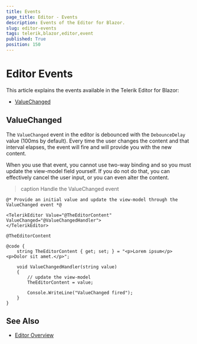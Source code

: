 ```yaml
---
title: Events
page_title: Editor - Events
description: Events of the Editor for Blazor.
slug: editor-events
tags: telerik,blazor,editor,event
published: True
position: 150
---
```


# Editor Events

This article explains the events available in the Telerik Editor for Blazor:

* [ValueChanged](#valuechanged)

## ValueChanged

The `ValueChanged` event in the editor is debounced with the `DebounceDelay` value (100ms by default). Every time the user changes the content and that interval elapses, the event will fire and will provide you with the new content.

When you use that event, you cannot use two-way binding and so you must update the view-model field yourself. If you do not do that, you can effectively cancel the user input, or you can even alter the content.

>caption Handle the ValueChanged event

````RAZOR
@* Provide an initial value and update the view-model through the ValueChanged event *@

<TelerikEditor Value="@TheEditorContent" ValueChanged="@ValueChangedHandler">
</TelerikEditor>

@TheEditorContent

@code {
    string TheEditorContent { get; set; } = "<p>Lorem ipsum</p><p>Dolor sit amet.</p>";

    void ValueChangedHandler(string value)
    {
        // update the view-model
        TheEditorContent = value;

        Console.WriteLine("ValueChanged fired");
    }
}
````


## See Also

  * [Editor Overview](slug://editor-overview)
